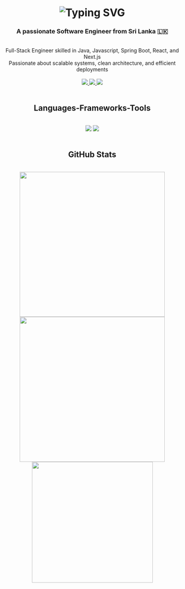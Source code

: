 <h1 align="center">
<img src="https://readme-typing-svg.demolab.com?font=Rubik&weight=500&size=35&pause=1000&center=true&vCenter=true&repeat=false&width=500&height=70&lines=Hi%2C+I+am+Malith+Anjana" alt="Typing SVG" />
</h1>

<h3 align="center">A passionate Software Engineer from Sri Lanka 🇱🇰</h3>

<br/>

<div align="center">
Full-Stack Engineer skilled in Java, Javascript, Spring Boot, React, and Next.js <br/>
Passionate about scalable systems, clean architecture, and efficient deployments

 </div>
 </div> <br/>

  
<div align="center"> 
  <a href="#">
    <img src="https://img.shields.io/badge/Gmail-333333?style=for-the-badge&logo=gmail&logoColor=red" />
  </a>
  <a href="www.linkedin.com/in/malith-anjana" target="_blank">
    <img src="https://img.shields.io/badge/LinkedIn-0077B5?style=for-the-badge&logo=invision&logoColor=white" target="_blank" />
  </a>
  <a href="#" target="_blank">
     <img src="https://img.shields.io/badge/Portfolio-FF5722?style=for-the-badge&logo=todoist&logoColor=white" target="_blank" /> <!-- sqlite, safari, google-chrome are other good icon options -->
  </a>
</div>

 <br/>
 
<h2 align="center">Languages-Frameworks-Tools</h2>
<br/>
<div align="center">
 <img src="https://skillicons.dev/icons?i=java,javascript,nodejs,typescript,express,firebase,mongodb,c,spring,nextjs,mysql,flask" />
    <img src="https://skillicons.dev/icons?i=react,bootstrap,mui,html,css,vscode,github,figma,tailwind,git,r" />
    <br>
</div>

<!-- <p align="left"> 
    <img alt="Javascript" src="https://img.shields.io/badge/-Javascript-ED8B0B?style=flat-square&logo=javascript&logoColor=white" />
  <img alt="Java" src="https://img.shields.io/badge/-Java-FF3E00?style=flat-square&logo=openjdk&logoColor=white"">
  <img alt="Git" src="https://img.shields.io/badge/-Git-F05032?style=flat-square&logo=git&logoColor=white" />
    <img alt="html5" src="https://img.shields.io/badge/-HTML5-E34F26?style=flat-square&logo=html5&logoColor=white" />
    <img alt="npm" src="https://img.shields.io/badge/-NPM-CB3837?style=flat-square&logo=npm&logoColor=white" />
    <img alt="Android" src="https://img.shields.io/badge/Android-3DDC84?style=flat-square&logo=android&logoColor=white" />
    <img alt="Spring" src="https://img.shields.io/badge/Spring-6DB33F?style=flat-square&logo=spring&logoColor=white" />
    <img alt="MongoDB" src="https://img.shields.io/badge/-MongoDB-13aa52?style=flat-square&logo=mongodb&logoColor=white" />
  <img alt="Nodejs" src="https://img.shields.io/badge/-Nodejs-43853d?style=flat-square&logo=Node.js&logoColor=white" />
   <img alt="React" src="https://img.shields.io/badge/-React-45b8d8?style=flat-square&logo=react&logoColor=white" />
  <img alt="Docker" src="https://img.shields.io/badge/-Docker-46a2f1?style=flat-square&logo=docker&logoColor=white" />
  <img alt="github actions" src="https://img.shields.io/badge/-Github_Actions-2088FF?style=flat-square&logo=github-actions&logoColor=white" />
  <img alt="Google Cloud Platform" src="https://img.shields.io/badge/-Google_Cloud_Platform-1a73e8?style=flat-square&logo=google-cloud&logoColor=white" />
  <img alt="TypeScript" src="https://img.shields.io/badge/-TypeScript-007ACC?style=flat-square&logo=typescript&logoColor=white" />
    <img alt="MySQL" src="https://img.shields.io/badge/-MySQL-4479A1?style=flat-square&logo=Node.js&logoColor=white" />
  <img alt="Redux" src="https://img.shields.io/badge/-Redux-764ABC?style=flat-square&logo=redux&logoColor=white" />
    <img alt="Sass" src="https://img.shields.io/badge/-Sass-CC6699?style=flat-square&logo=sass&logoColor=white" />
  <img alt="GraphQL" src="https://img.shields.io/badge/-GraphQL-E10098?style=flat-square&logo=graphql&logoColor=white" />
  <img alt="NextJs" src="https://img.shields.io/badge/-Nextjs-000000?style=flat-square&logo=nextdotjs&logoColor=white" />
  <img alt="expresjs" src="https://img.shields.io/badge/-Express-000000?style=flat-square&logo=express&logoColor=white" />
  <img alt="Intellijidea" src="https://img.shields.io/badge/-Intellij_IDEA-000000?style=flat-square&logo=intellijidea&logoColor=white" />
  <img alt="WebStorm" src="https://img.shields.io/badge/-WebStorm-000000?style=flat-square&logo=webstorm&logoColor=white" />
</p> -->

<!-- [![React Badge](https://img.shields.io/badge/-React-61DBFB?style=for-the-badge&labelColor=black&logo=react&logoColor=61DBFB)](#)  [![Javascript Badge](https://img.shields.io/badge/-Javascript-F0DB4F?style=for-the-badge&labelColor=black&logo=javascript&logoColor=F0DB4F)](#) [![Typescript Badge](https://img.shields.io/badge/-Typescript-007acc?style=for-the-badge&labelColor=black&logo=typescript&logoColor=007acc)](#) [![Nodejs Badge](https://img.shields.io/badge/-Nodejs-3C873A?style=for-the-badge&labelColor=black&logo=node.js&logoColor=3C873A)](#) [![GraphQL Badge](https://img.shields.io/badge/-GraphQl-e535ab?style=for-the-badge&labelColor=black&logo=node.js&logoColor=e535ab)](#) -->
<br/>


<h2 align="center">GitHub Stats</h2>

  <br/>
  <div align=center>
    <img width=390 src="https://github-readme-stats.vercel.app/api?username=Malith-Anjana&show_icons=true&count_private=true&theme=react&rank_icon=github&border_radius=10&bg_color=060A0CD0" />
    <img width=390 src="https://github-readme-streak-stats.herokuapp.com/?user=Malith-Anjana&theme=black-ice&stroke=0000&background=060A0CD0&border_radius=10"/>
<img width=325 src="https://github-readme-stats.vercel.app/api/top-langs/?username=Malith-Anjana&langs_count=8&count_private=true&layout=compact&theme=react&bg_color=060A0CD0&border_radius=10" />
  <br/>
 <div/>


<br/>
<br/>
